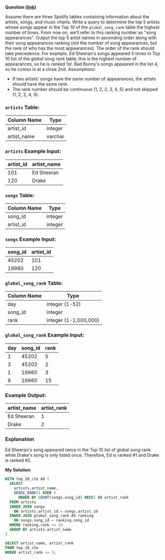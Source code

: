 **Question ([link](https://datalemur.com/questions/top-fans-rank))**

Assume there are three Spotify tables containing information about the artists, songs, and music charts. Write a query to determine the top 5 artists whose songs appear in the Top 10 of the `global_song_rank` table the highest number of times. From now on, we'll refer to this ranking number as "song appearances".
Output the top 5 artist names in ascending order along with their song appearances ranking (not the number of song appearances, but the rank of who has the most appearances). The order of the rank should take precedence.
For example, Ed Sheeran's songs appeared 5 times in Top 10 list of the global song rank table; this is the highest number of appearances, so he is ranked 1st. Bad Bunny's songs appeared in the list 4, so he comes in at a close 2nd.
Assumptions:

* If two artists' songs have the same number of appearances, the artists should have the same rank.
* The rank number should be continuous (1, 2, 2, 3, 4, 5) and not skipped (1, 2, 2, 4, 5).

### `artists` Table:

| **Column Name** | **Type** |
| ----------- | ---- |
| artist\_id | integer |
| artist\_name | varchar |

### `artists` Example Input:

| **artist\_id** | **artist\_name** |
| --------- | ----------- |
| 101 | Ed Sheeran |
| 120 | Drake |

### `songs` Table:

| **Column Name** | **Type** |
| ----------- | ---- |
| song\_id | integer |
| artist\_id | integer |

### `songs` Example Input:

| **song\_id** | **artist\_id** |
| ------- | --------- |
| 45202 | 101 |
| 19960 | 120 |

### `global_song_rank` Table:

| **Column Name** | **Type** |
| ----------- | ---- |
| day | integer (1-52) |
| song\_id | integer |
| rank | integer (1-1,000,000) |

### `global_song_rank` Example Input:

| **day** | **song\_id** | **rank** |
| --- | ------- | ---- |
| 1 | 45202 | 5 |
| 3 | 45202 | 2 |
| 1 | 19960 | 3 |
| 9 | 19960 | 15 |

### Example Output:

| **artist\_name** | **artist\_rank** |
| ----------- | ----------- |
| Ed Sheeran | 1 |
| Drake | 2 |

### Explanation

Ed Sheeran's song appeared twice in the Top 10 list of global song rank while Drake's song is only listed once. Therefore, Ed is ranked #1 and Drake is ranked #2.

**My Solution**:

```sql
WITH top_10_cte AS (
  SELECT 
    artists.artist_name,
    DENSE_RANK() OVER (
      ORDER BY COUNT(songs.song_id) DESC) AS artist_rank
  FROM artists
  INNER JOIN songs
    ON artists.artist_id = songs.artist_id
  INNER JOIN global_song_rank AS ranking
    ON songs.song_id = ranking.song_id
  WHERE ranking.rank <= 10
  GROUP BY artists.artist_name
)

SELECT artist_name, artist_rank
FROM top_10_cte
WHERE artist_rank <= 5;
